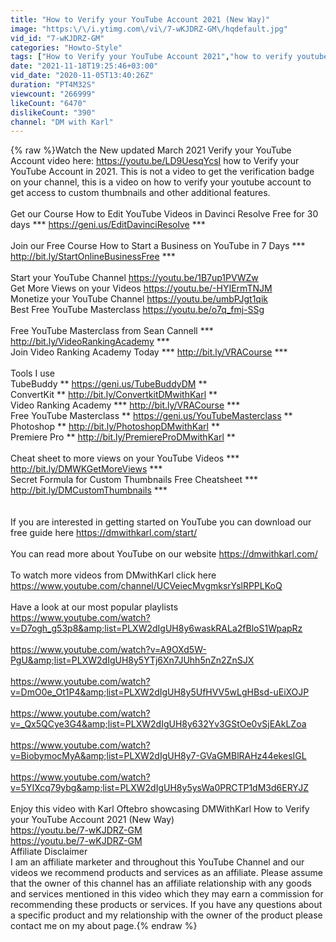 ```yaml
---
title: "How to Verify your YouTube Account 2021 (New Way)"
image: "https:\/\/i.ytimg.com\/vi\/7-wKJDRZ-GM\/hqdefault.jpg"
vid_id: "7-wKJDRZ-GM"
categories: "Howto-Style"
tags: ["How to Verify your YouTube Account 2021","how to verify youtube channel","how to verify your youtube account"]
date: "2021-11-18T19:25:46+03:00"
vid_date: "2020-11-05T13:40:26Z"
duration: "PT4M32S"
viewcount: "266999"
likeCount: "6470"
dislikeCount: "390"
channel: "DM with Karl"
---
```

{% raw %}Watch the New updated March 2021 Verify your YouTube Account video here: <a rel="nofollow" target="blank" href="https://youtu.be/LD9UesqYcsI">https://youtu.be/LD9UesqYcsI</a>  how to Verify your YouTube Account in 2021. This is not a video to get the verification badge on your channel, this is a video on how to verify your youtube account to get access to custom thumbnails and other additional features.<br /><br />Get our Course How to Edit YouTube Videos in Davinci Resolve Free for 30 days *** <a rel="nofollow" target="blank" href="https://geni.us/EditDavinciResolve">https://geni.us/EditDavinciResolve</a> ***<br /><br />Join our Free Course How to Start a Business on YouTube in 7 Days *** <a rel="nofollow" target="blank" href="http://bit.ly/StartOnlineBusinessFree">http://bit.ly/StartOnlineBusinessFree</a> ***<br /><br />Start your YouTube Channel <a rel="nofollow" target="blank" href="https://youtu.be/1B7up1PVWZw">https://youtu.be/1B7up1PVWZw</a><br />Get More Views on your Videos <a rel="nofollow" target="blank" href="https://youtu.be/-HYIErmTNJM">https://youtu.be/-HYIErmTNJM</a><br />Monetize your YouTube Channel <a rel="nofollow" target="blank" href="https://youtu.be/umbPJgt1qik">https://youtu.be/umbPJgt1qik</a><br />Best Free YouTube Masterclass <a rel="nofollow" target="blank" href="https://youtu.be/o7q_fmj-SSg">https://youtu.be/o7q_fmj-SSg</a><br /><br />Free YouTube Masterclass from Sean Cannell *** <a rel="nofollow" target="blank" href="http://bit.ly/VideoRankingAcademy">http://bit.ly/VideoRankingAcademy</a> ***<br />Join Video Ranking Academy Today *** <a rel="nofollow" target="blank" href="http://bit.ly/VRACourse">http://bit.ly/VRACourse</a> ***<br /><br />Tools I use<br />TubeBuddy ** <a rel="nofollow" target="blank" href="https://geni.us/TubeBuddyDM">https://geni.us/TubeBuddyDM</a> **<br />ConvertKit ** <a rel="nofollow" target="blank" href="http://bit.ly/ConvertkitDMwithKarl">http://bit.ly/ConvertkitDMwithKarl</a> **<br />Video Ranking Academy *** <a rel="nofollow" target="blank" href="http://bit.ly/VRACourse">http://bit.ly/VRACourse</a> ***<br />Free YouTube Masterclass ** <a rel="nofollow" target="blank" href="https://geni.us/YouTubeMasterclass">https://geni.us/YouTubeMasterclass</a> **<br />Photoshop ** <a rel="nofollow" target="blank" href="http://bit.ly/PhotoshopDMwithKarl">http://bit.ly/PhotoshopDMwithKarl</a> **<br />Premiere Pro ** <a rel="nofollow" target="blank" href="http://bit.ly/PremiereProDMwithKarl">http://bit.ly/PremiereProDMwithKarl</a> **<br /><br />Cheat sheet to more views on your YouTube Videos *** <a rel="nofollow" target="blank" href="http://bit.ly/DMWKGetMoreViews">http://bit.ly/DMWKGetMoreViews</a> ***<br />Secret Formula for Custom Thumbnails Free Cheatsheet *** <a rel="nofollow" target="blank" href="http://bit.ly/DMCustomThumbnails">http://bit.ly/DMCustomThumbnails</a> ***<br /><br /><br />If you are interested in getting started on YouTube you can download our free guide here <a rel="nofollow" target="blank" href="https://dmwithkarl.com/start/">https://dmwithkarl.com/start/</a><br /><br />You can read more about YouTube on our website <a rel="nofollow" target="blank" href="https://dmwithkarl.com/">https://dmwithkarl.com/</a><br /><br />To watch more videos from DMwithKarl click here  <a rel="nofollow" target="blank" href="https://www.youtube.com/channel/UCVeiecMvgmksrYslRPPLKoQ">https://www.youtube.com/channel/UCVeiecMvgmksrYslRPPLKoQ</a><br /><br />Have a look at our most popular playlists<br /><a rel="nofollow" target="blank" href="https://www.youtube.com/watch?v=D7ogh_g53p8&amp;list=PLXW2dIgUH8y6waskRALa2fBloS1WpapRz">https://www.youtube.com/watch?v=D7ogh_g53p8&amp;list=PLXW2dIgUH8y6waskRALa2fBloS1WpapRz</a><br /><br /><a rel="nofollow" target="blank" href="https://www.youtube.com/watch?v=A9OXd5W-PgU&amp;list=PLXW2dIgUH8y5YTj6Xn7JUhh5nZn2ZnSJX">https://www.youtube.com/watch?v=A9OXd5W-PgU&amp;list=PLXW2dIgUH8y5YTj6Xn7JUhh5nZn2ZnSJX</a><br /><br /><a rel="nofollow" target="blank" href="https://www.youtube.com/watch?v=DmO0e_Ot1P4&amp;list=PLXW2dIgUH8y5UfHVV5wLgHBsd-uEiXOJP">https://www.youtube.com/watch?v=DmO0e_Ot1P4&amp;list=PLXW2dIgUH8y5UfHVV5wLgHBsd-uEiXOJP</a><br /><br /><a rel="nofollow" target="blank" href="https://www.youtube.com/watch?v=_Qx5QCye3G4&amp;list=PLXW2dIgUH8y632Yv3GStOe0vSjEAkLZoa">https://www.youtube.com/watch?v=_Qx5QCye3G4&amp;list=PLXW2dIgUH8y632Yv3GStOe0vSjEAkLZoa</a><br /><br /><a rel="nofollow" target="blank" href="https://www.youtube.com/watch?v=BiobymocMyA&amp;list=PLXW2dIgUH8y7-GVaGMBlRAHz44ekesIGL">https://www.youtube.com/watch?v=BiobymocMyA&amp;list=PLXW2dIgUH8y7-GVaGMBlRAHz44ekesIGL</a><br /><br /><a rel="nofollow" target="blank" href="https://www.youtube.com/watch?v=5YIXcq79ybg&amp;list=PLXW2dIgUH8y5ysWa0PRCTP1dM3d6ERYJZ">https://www.youtube.com/watch?v=5YIXcq79ybg&amp;list=PLXW2dIgUH8y5ysWa0PRCTP1dM3d6ERYJZ</a><br /><br />Enjoy this video with Karl Oftebro showcasing DMWithKarl How to Verify your YouTube Account 2021 (New Way)<br /><a rel="nofollow" target="blank" href="https://youtu.be/7-wKJDRZ-GM">https://youtu.be/7-wKJDRZ-GM</a><br /><a rel="nofollow" target="blank" href="https://youtu.be/7-wKJDRZ-GM">https://youtu.be/7-wKJDRZ-GM</a><br />Affiliate Disclaimer<br />I am an affiliate marketer and throughout this YouTube Channel and our videos we recommend products and services as an affiliate. Please assume that the owner of this channel has an affiliate relationship with any goods and services mentioned in this video which they may earn a commission for recommending these products or services. If you have any questions about a specific product and my relationship with the owner of the product please contact me on my about page.{% endraw %}
